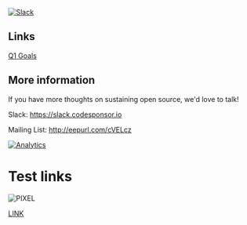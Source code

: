 [![Slack](https://img.shields.io/badge/slack-online-green.svg)](https://slack.codesponsor.io)

## Links

[Q1 Goals](https://github.com/codesponsor/dev/wiki/Code-Sponsor-Q1-Goals)

## More information

If you have more thoughts on sustaining open source, we'd love to talk!

Slack: https://slack.codesponsor.io

Mailing List: http://eepurl.com/cVELcz

[![Analytics](https://ga-beacon.appspot.com/UA-102162972-3/welcome-page)](https://github.com/codesponsor/dev)


# Test links

![PIXEL](https://cavneb.ngrok.io/t/l/0b90bd04-1008-471e-bbab-80b4ab5b7564/pixel.png)

[LINK](https://cavneb.ngrok.io/t/c/0b90bd04-1008-471e-bbab-80b4ab5b7564/)
